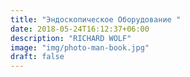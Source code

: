 ```yaml
---
title: "Эндоскопическое Оборудование "
date: 2018-05-24T16:12:37+06:00
description: "RICHARD WOLF"
image: "img/photo-man-book.jpg"
draft: false
---
```

